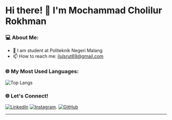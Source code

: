 # Hi there! 👋 I'm Mochammad Cholilur Rokhman

### 💻 About Me:
- 🏫 I am student at Politeknik Negeri Malang
- 📫 How to reach me: ilulsrut69@gmail.com

### 🌐 My Most Used Languages:
![Top Langs](https://github-readme-stats.vercel.app/api/top-langs/?username=mochammadcholilurrokhman&layout=compact&langs_count=10&theme=radical)

### 🌐 Let's Connect!
[![LinkedIn](https://img.shields.io/badge/LinkedIn-0077B5?style=for-the-badge&logo=linkedin&logoColor=white)](https://linkedin.com/in/Moch.Cholilur)
[![Instagram](https://img.shields.io/badge/Instagram-E4405F?style=for-the-badge&logo=instagram&logoColor=white)](https://instagram.com/MochammadCholilurRokhman).
[![GitHub](https://img.shields.io/badge/GitHub-181717?style=for-the-badge&logo=github&logoColor=white)](https://github.com/mochammadcholilurrokhman)

---
